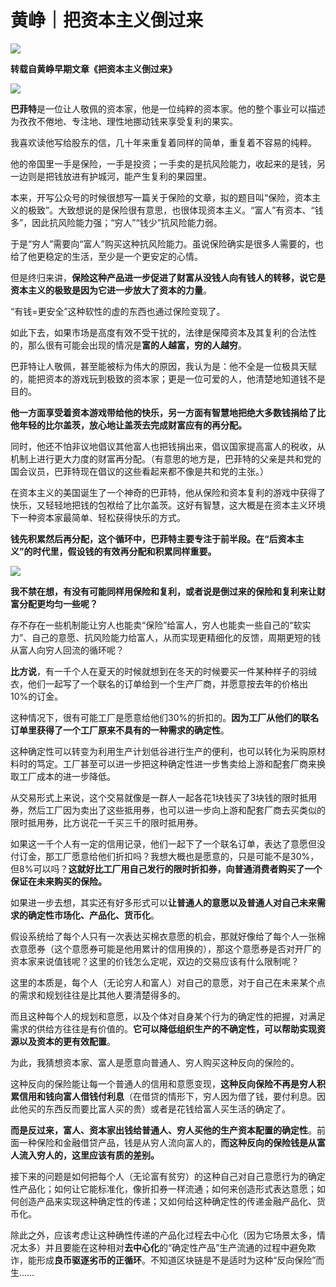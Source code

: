 # 黄峥｜把资本主义倒过来
![](https://xqimg.imedao.com/1767839474491f73fe59e4ab.gif!raw.gif)

**转载自黄峥早期文章《把资本主义倒过来》**

![](https://xqimg.imedao.com/1767839488391503fe8e5ea1.jpeg!800.jpg)

**巴菲特**是一位让人敬佩的资本家，他是一位纯粹的资本家。他的整个事业可以描述为孜孜不倦地、专注地、理性地挪动钱来享受复利的果实。

我喜欢读他写给股东的信，几十年来重复着同样的简单，重复着不容易的纯粹。

他的帝国里一手是保险，一手是投资；一手卖的是抗风险能力，收起来的是钱，另一边则是把钱放进有护城河，能产生复利的果园里。

本来，开写公众号的时候很想写一篇关于保险的文章，拟的题目叫“保险，资本主义的极致”。大致想说的是保险很有意思，也很体现资本主义。“富人”有资本、“钱多”，因此抗风险能力强；“穷人”“钱少”抗风险能力弱。

于是“穷人”需要向“富人”购买这种抗风险能力。虽说保险确实是很多人需要的，也给了他更稳定的生活，至少是一个更安定的心情。

但是终归来讲，**保险这种产品进一步促进了财富从没钱人向有钱人的转移，说它是资本主义的极致是因为它进一步放大了资本的力量**。

“有钱=更安全”这种软性的虚的东西也通过保险变现了。

如此下去，如果市场是高度有效不受干扰的，法律是保障资本及其复利的合法性的，那么很有可能会出现的情况是**富的人越富，穷的人越穷**。

巴菲特让人敬佩，甚至能被标为伟大的原因，我认为是：他不全是一位极具天赋的，能把资本的游戏玩到极致的资本家；更是一位可爱的人，他清楚地知道钱不是目的。

**他一方面享受着资本游戏带给他的快乐，另一方面有智慧地把绝大多数钱捐给了比他年轻的比尔盖茨，放心地让盖茨去完成财富应有的再分配。** 

同时，他还不怕非议地倡议其他富人也把钱捐出来，倡议国家提高富人的税收，从机制上进行更大力度的财富再分配。（有意思的地方是，巴菲特的父亲是共和党的国会议员，巴菲特现在倡议的这些看起来都不像是共和党的主张。）

在资本主义的美国诞生了一个神奇的巴菲特，他从保险和资本复利的游戏中获得了快乐，又轻轻地把钱的包袱给了比尔盖茨。这好有智慧，这大概是在资本主义环境下一种资本家最简单、轻松获得快乐的方式。

**钱先积累然后再分配，这个循环中，巴菲特主要专注于前半段。在“后资本主义”的时代里，假设钱的有效再分配和积累同样重要。** 

![](https://xqimg.imedao.com/17678394a1c91f03fd424818.gif!raw.gif)

**我不禁在想，有没有可能同样用保险和复利，或者说是倒过来的保险和复利来让财富分配更均匀一些呢？**

存不存在一些机制能让穷人也能卖“保险”给富人，穷人也能卖一些自己的“软实力”、自己的意愿、抗风险能力给富人，从而实现更精细化的反馈，周期更短的钱从富人向穷人回流的循环呢？

**比方说**，有一千个人在夏天的时候就想到在冬天的时候要买一件某种样子的羽绒衣，他们一起写了一个联名的订单给到一个生产厂商，并愿意按去年的价格出10%的订金。

这种情况下，很有可能工厂是愿意给他们30%的折扣的。**因为工厂从他们的联名订单里获得了一个工厂原来不具有的一种需求的确定性**。

这种确定性可以转变为利用生产计划低谷进行生产的便利，也可以转化为采购原材料时的笃定。工厂甚至可以进一步把这种确定性进一步售卖给上游和配套厂商来换取工厂成本的进一步降低。

从交易形式上来说，这个交易就像是一群人一起各花1块钱买了3块钱的限时抵用券，然后工厂因为卖出了这些抵用券，也可以进一步向上游和配套厂商去买类似的限时抵用券，比方说花一千买三千的限时抵用券。

如果这一千个人有一定的信用记录，他们一起下了一个联名订单，表达了意愿但没付订金，那工厂愿意给他们折扣吗？我想大概也是愿意的，只是可能不是30%，但8%可以吗？**这就好比工厂用自己发行的限时折扣券，向普通消费者购买了一个保证在未来购买的保险。** 

如果进一步去想，其实还有好多形式可以**让普通人的意愿以及普通人对自己未来需求的确定性市场化、产品化、货币化**。

假设系统给了每个人只有一次表达买棉衣意愿的机会，那就好像给了每个人一张棉衣意愿券（这个意愿券可能是他用累计的信用换的），那这个意愿券是否对开厂的资本家来说值钱呢？这里的价钱怎么定呢，双边的交易应该有什么限制呢？

这里的本质是，每个人（无论穷人和富人）对自己的意愿，对于自己在未来某个点的需求和规划往往是比其他人要清楚得多的。

而且这种每个人的规划和意愿，以及个体对自身某个行为的确定性的把握，对满足需求的供给方往往是有价值的。**它可以降低组织生产的不确定性，可以帮助实现资源以及资本的更有效配置**。

为此，我猜想资本家、富人是愿意向普通人、穷人购买这种反向的保险的。

这种反向的保险能让每一个普通人的信用和意愿变现，**这种反向保险不再是穷人积累信用和钱向富人借钱付利息**（在借贷的情形下，穷人因为借了钱，要付利息。因此他买的东西反而要比富人买的贵）或者是花钱给富人买生活的确定了。

**而是反过来，富人、资本家出钱给普通人、穷人买他的生产资本配置的确定性**。前面一种保险和金融借贷产品，钱是从穷人流向富人的，**而这种反向的保险钱是从富人流入穷人的，这里应该有质的差别。** 

接下来的问题是如何把每个人（无论富有贫穷）的这种自己对自己意愿行为的确定性产品化；如何让它能标准化，像折扣券一样流通；如何来创造形式表达意愿；如何创造产品来实现这种确定性的传递；又如何给这种确定性的传递金融产品化、货币化。

除此之外，应该考虑让这种确性传递的产品化过程去中心化（因为它场景太多，情况太多）并且要能在这种相对**去中心化**的“确定性产品”生产流通的过程中避免欺诈，能形成**良币驱逐劣币的正循环**。不知道区块链是不是适时为这种“反向保险”而生……



